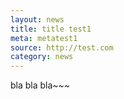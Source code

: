```yaml
---
layout: news
title: title test1
meta: metatest1
source: http://test.com
category: news
---
```


bla bla bla~~~
